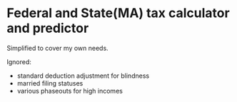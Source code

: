 # Federal and State(MA) tax calculator and predictor

Simplified to cover my own needs.

Ignored:
  - standard deduction adjustment for blindness
  - married filing statuses
  - various phaseouts for high incomes



